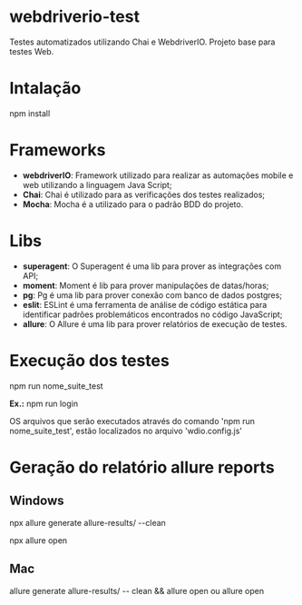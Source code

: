 # webdriverio-test

Testes automatizados utilizando Chai e WebdriverIO. 
Projeto base para testes Web.

# Intalação

npm install

# Frameworks

- **webdriverIO**: Framework utilizado para realizar as automações mobile e web utilizando a linguagem Java Script;
- **Chai**: Chai é utilizado para as verificações dos testes realizados;
- **Mocha**: Mocha é a utilizado para o padrão BDD do projeto.

# Libs

- **superagent**: O Superagent é uma lib para prover as integrações com API;
- **moment**: Moment é lib para prover manipulações de datas/horas;
- **pg**: Pg é uma lib para prover conexão com banco de dados postgres;
- **eslit**: ESLint é uma ferramenta de análise de código estática para identificar padrões problemáticos encontrados no código JavaScript;
- **allure**: O Allure é uma lib para prover relatórios de execução de testes.

# Execução dos testes

npm run nome_suite_test

**Ex.:** npm run login

OS arquivos que serão executados através do comando 'npm run nome_suite_test', estão localizados no arquivo 'wdio.config.js'

# Geração do relatório allure reports

## Windows

npx allure generate allure-results/ --clean

npx allure open

## Mac

allure generate allure-results/ -- clean && allure open
ou
allure open
